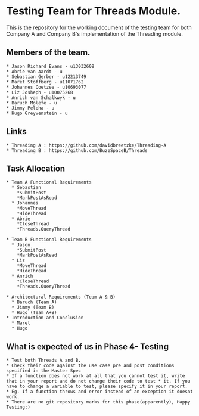 # Testing Team for Threads Module.
This is the repository for the working document of the testing team for both Company A and Company B's implementation of the Threading module.

## Members of the team.

```
* Jason Richard Evans - u13032608
* Abrie van Aardt - u
* Sebastian Gerber - u12213749
* Maret Stoffberg - u11071762
* Johannes Coetzee - u10693077
* Liz Josheph - u10075268
* Anrich van Schalkwyk - u
* Baruch Molefe - u
* Jimmy Peleha - u
* Hugo Greyvenstein - u
```

## Links

```
* Threading A : https://github.com/davidbreetzke/Threading-A
* Threading B : https://github.com/BuzzSpaceB/Threads
```

## Task Allocation

```
* Team A Functional Requirements
  * Sebastian
    *SubmitPost
    *MarkPostAsRead
  * Johannes
    *MoveThread
    *HideThread
  * Abrie
    *CloseThread
    *Threads.QueryThread
    
* Team B Functional Requirements
  * Jason
    *SubmitPost
    *MarkPostAsRead
  * Liz
    *MoveThread
    *HideThread
  * Anrich
    *CloseThread
    *Threads.QueryThread
    
* Architectural Requirements (Team A & B)
  * Baruch (Team A)
  * Jimmy (Team B)
  * Hugo (Team A+B)
* Introduction and Conclusion
  * Maret
  * Hugo
```

## What is expected of us in Phase 4- Testing
```
* Test both Threads A and B.
* Check their code against the use case pre and post conditions specified in the Master Spec
* If a function does not work at all that you cannot test it, write that in your report and do not change their code to test * it. If you have to change a variable to test, please specify it in your report. 
* Eg. If a function throws and error instead of an exception it doesnt work.
* There are no git repository marks for this phase(apparently), Happy Testing:)
```
